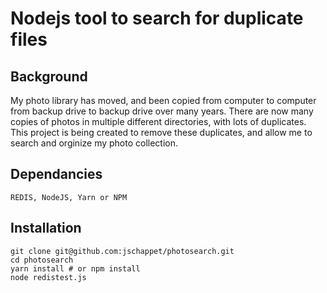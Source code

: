 # Nodejs tool to search for duplicate files

## Background

My photo library has moved, and been copied from computer to computer from backup drive to backup drive over many years. There are now many copies of photos in multiple different directories, with lots of duplicates. This project is being created to remove these duplicates, and allow me to search and orginize my photo collection.

## Dependancies

    REDIS, NodeJS, Yarn or NPM
## Installation

    git clone git@github.com:jschappet/photosearch.git
    cd photosearch
    yarn install # or npm install
    node redistest.js
